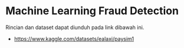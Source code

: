 # Machine Learning Fraud Detection
Rincian dan dataset dapat diunduh pada link dibawah ini.
- https://www.kaggle.com/datasets/ealaxi/paysim1


